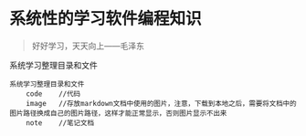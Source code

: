 # 系统性的学习软件编程知识

> 好好学习，天天向上——毛泽东

系统学习整理目录和文件
```
系统学习整理目录和文件
    code	//代码
    image	//存放markdown文档中使用的图片，注意，下载到本地之后，需要将文档中的图片路径换成自己的图片路径，这样才能正常显示，否则图片显示不出来
    note	//笔记文档
```